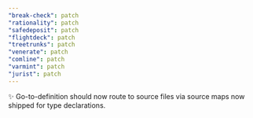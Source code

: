 ```yaml
---
"break-check": patch
"rationality": patch
"safedeposit": patch
"flightdeck": patch
"treetrunks": patch
"venerate": patch
"comline": patch
"varmint": patch
"jurist": patch
---
```


✨ Go-to-definition should now route to source files via source maps now shipped for type declarations.
